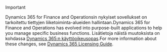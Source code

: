 > [!IMPORTANT]
> <span data-ttu-id="b81aa-101">Dynamics 365 for Finance and Operationsin nykyiset sovellukset on tarkoitettu tiettyjen liiketoiminta-alueiden hallintaan.</span><span class="sxs-lookup"><span data-stu-id="b81aa-101">Dynamics 365 for Finance and Operations has evolved into purpose-built applications to help you manage specific business functions.</span></span> <span data-ttu-id="b81aa-102">Lisätietoja näistä muutoksista on kohdassa [Dynamics 365:n käyttöoikeusopas](https://mbs.microsoft.com/Files/public/365/Dynamics365LicensingGuide.pdf).</span><span class="sxs-lookup"><span data-stu-id="b81aa-102">For more information about these changes, see [Dynamics 365 Licensing Guide](https://mbs.microsoft.com/Files/public/365/Dynamics365LicensingGuide.pdf).</span></span>
 
